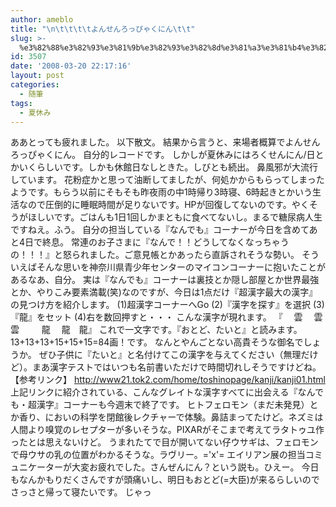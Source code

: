 ```yaml
---
author: ameblo
title: "\n\t\t\t\tよんせんろっぴゃくにん\t\t"
slug: >-
  %e3%82%88%e3%82%93%e3%81%9b%e3%82%93%e3%82%8d%e3%81%a3%e3%81%b4%e3%82%83%e3%81%8f%e3%81%ab%e3%82%93
id: 3507
date: '2008-03-20 22:17:16'
layout: post
categories:
  - 随筆
tags:
  - 夏休み
---
```


ああとっても疲れました。 以下散文。 結果から言うと、来場者概算でよんせんろっぴゃくにん。 自分的レコードです。 しかしが夏休みにはろくせんにん/日とかいくらしいです。しかも休館日なしときた。しびとも続出。 鼻風邪が大流行しています。 花粉症かと思って油断してましたが、何処かからもらってしまったようです。もらう以前にそもそも昨夜雨の中1時帰り3時寝、6時起きとかいう生活なので圧倒的に睡眠時間が足りないです。HPが回復してないのです。やくそうがほしいです。ごはんも1日1回しかまともに食べてないし。まるで糖尿病人生ですねえ。ふう。 自分の担当している『なんでも』コーナーが今日を含めてあと4日で終息。 常連のお子さまに『なんで！！どうしてなくなっちゃうの！！！』と怒られました。ご意見帳とかあったら直訴されそうな勢い。 そういえばそんな思いを神奈川県青少年センターのマイコンコーナーに抱いたことがあるなあ、自分。 実は『なんでも』コーナーは裏技とか隠し部屋とか世界最強とか、やりこみ要素満載(笑)なのですが、今日は1点だけ『超漢字最大の漢字』の見つけ方を紹介します。 (1)超漢字コーナーへGo (2)『漢字を探す』を選択 (3)『龍』をセット (4)右を数回押すと・・・ こんな漢字が現れます。 『 　雲 　雲　雲 　 　龍 　龍　龍』 これで一文字です。『おとど、たいと』と読みます。 13+13+13+15+15+15=84画！です。 なんとやんごとない高貴そうな御名でしょうか。 ぜひ子供に『たいと』と名付けてこの漢字を与えてください（無理だけど）。まあ漢字テストではいつも名前書いただけで時間切れしそうですけどね。 【参考リンク】 http://www21.tok2.com/home/toshinopage/kanji/kanji01.html 上記リンクに紹介されている、こんなグレイトな漢字すべてに出会える『なんでも・超漢字』コーナーも今週末で終了です。 ヒトフェロモン（まだ未発見）とか香り、においの科学を閉館後レクチャーで体験。鼻詰まってたけど。ネズミは人間より嗅覚のレセプターが多いそうな。PIXARがそこまで考えてラタトゥユ作ったとは思えないけど。 うまれたてで目が開いてない仔ウサギは、フェロモンで母ウサの乳の位置がわかるそうな。ラヴリー。='x'= エイリアン展の担当コミュニケーターが大変お疲れでした。さんぜんにん？という説も。ひえー。 今日もなんかもりだくさんですが頭痛いし、明日もおとど(=大臣)が来るらしいのでさっさと帰って寝たいです。 じゃっ